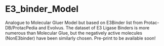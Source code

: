 # E3_binder_Model
Analogue to Molecular Gluer Model but based on E3Binder list from Protac-DB/ProtacPedia and Evolvus. The dataset of E3 Ligase Binders is more numerous than Molecular Glue, but the negatively active molecules (NonE3binder) have been similarly chosen.
Pre-print to be available soon!
